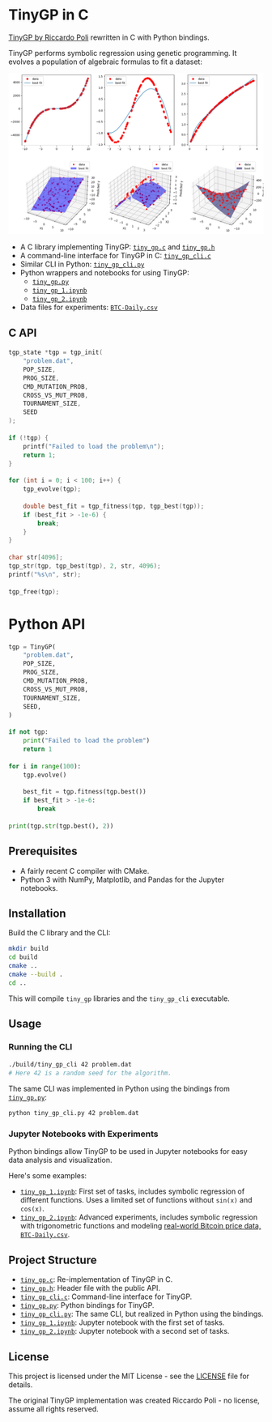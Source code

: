 # TinyGP in C

[TinyGP by Riccardo Poli](https://github.com/JesseBuesking/TinyGP-Java) rewritten in C with Python bindings.

TinyGP performs symbolic regression using genetic programming. It evolves a population of algebraic formulas to fit a dataset:

![TinyGP](./splash.png)

- A C library implementing TinyGP: [`tiny_gp.c`](tiny_gp.c) and [`tiny_gp.h`](tiny_gp.h)
- A command-line interface for TinyGP in C: [`tiny_gp_cli.c`](tiny_gp_cli.c)
- Similar CLI in Python: [`tiny_gp_cli.py`](tiny_gp_cli.py)
- Python wrappers and notebooks for using TinyGP:
  - [`tiny_gp.py`](tiny_gp.py)
  - [`tiny_gp_1.ipynb`](tiny_gp_1.ipynb)
  - [`tiny_gp_2.ipynb`](tiny_gp_2.ipynb)
- Data files for experiments: [`BTC-Daily.csv`](BTC-Daily.csv)

## C API

```c
tgp_state *tgp = tgp_init(
	"problem.dat",
	POP_SIZE,
	PROG_SIZE,
	CMD_MUTATION_PROB,
	CROSS_VS_MUT_PROB,
	TOURNAMENT_SIZE,
	SEED
);

if (!tgp) {
	printf("Failed to load the problem\n");
	return 1;
}

for (int i = 0; i < 100; i++) {
	tgp_evolve(tgp);

	double best_fit = tgp_fitness(tgp, tgp_best(tgp));
	if (best_fit > -1e-6) {
		break;
	}
}

char str[4096];
tgp_str(tgp, tgp_best(tgp), 2, str, 4096);
printf("%s\n", str);

tgp_free(tgp);
```

# Python API

```py
tgp = TinyGP(
	"problem.dat",
	POP_SIZE,
	PROG_SIZE,
	CMD_MUTATION_PROB,
	CROSS_VS_MUT_PROB,
	TOURNAMENT_SIZE,
	SEED,
)

if not tgp:
	print("Failed to load the problem")
	return 1

for i in range(100):
	tgp.evolve()

	best_fit = tgp.fitness(tgp.best())
	if best_fit > -1e-6:
		break

print(tgp.str(tgp.best(), 2))
```

## Prerequisites

- A fairly recent C compiler with CMake.
- Python 3 with NumPy, Matplotlib, and Pandas for the Jupyter notebooks.

## Installation

Build the C library and the CLI:

```sh
mkdir build
cd build
cmake ..
cmake --build .
cd ..
```

This will compile `tiny_gp` libraries and the `tiny_gp_cli` executable.

## Usage

### Running the CLI

```sh
./build/tiny_gp_cli 42 problem.dat
# Here 42 is a random seed for the algorithm.
```

The same CLI was implemented in Python using the bindings from [`tiny_gp.py`](tiny_gp.py):

```sh
python tiny_gp_cli.py 42 problem.dat
```

### Jupyter Notebooks with Experiments

Python bindings allow TinyGP to be used in Jupyter notebooks for easy data analysis and visualization.

Here's some examples:

- [`tiny_gp_1.ipynb`](tiny_gp_1.ipynb): First set of tasks, includes symbolic regression of different functions. Uses a limited set of functions without `sin(x)` and `cos(x)`.
- [`tiny_gp_2.ipynb`](tiny_gp_2.ipynb): Advanced experiments, includes symbolic regression with trigonometric functions and modeling [real-world Bitcoin price data, `BTC-Daily.csv`](BTC-Daily.csv).

## Project Structure

- [`tiny_gp.c`](tiny_gp.c): Re-implementation of TinyGP in C.
- [`tiny_gp.h`](tiny_gp.h): Header file with the public API.
- [`tiny_gp_cli.c`](tiny_gp_cli.c): Command-line interface for TinyGP.
- [`tiny_gp.py`](tiny_gp.py): Python bindings for TinyGP.
- [`tiny_gp_cli.py`](tiny_gp_cli.py): The same CLI, but realized in Python using the bindings.
- [`tiny_gp_1.ipynb`](tiny_gp_1.ipynb): Jupyter notebook with the first set of tasks.
- [`tiny_gp_2.ipynb`](tiny_gp_2.ipynb): Jupyter notebook with a second set of tasks.

## License

This project is licensed under the MIT License - see the [LICENSE](LICENSE) file for details.

The original TinyGP implementation was created Riccardo Poli - no license, assume all rights reserved.
